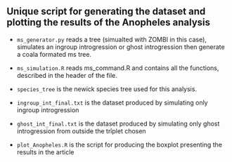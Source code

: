 ## Unique script for generating the dataset and plotting the results of the Anopheles analysis
* `ms_generator.py` reads a tree (simualted with ZOMBI in this case), simulates an ingroup introgression or ghost introgression then generate a coala formated ms tree.

* `ms_simulation.R` reads ms_command.R and contains all the functions, described in the header of the file.

* `species_tree` is the newick species tree used for this analysis.

* `ingroup_int_final.txt` is the dataset produced by simulating only ingroup introgression

* `ghost_int_final.txt` is the dataset produced by simulating only ghost introgression from outside the trîplet chosen

* `plot_Anopheles.R` is the script for producing the boxplot presenting the results in the article
